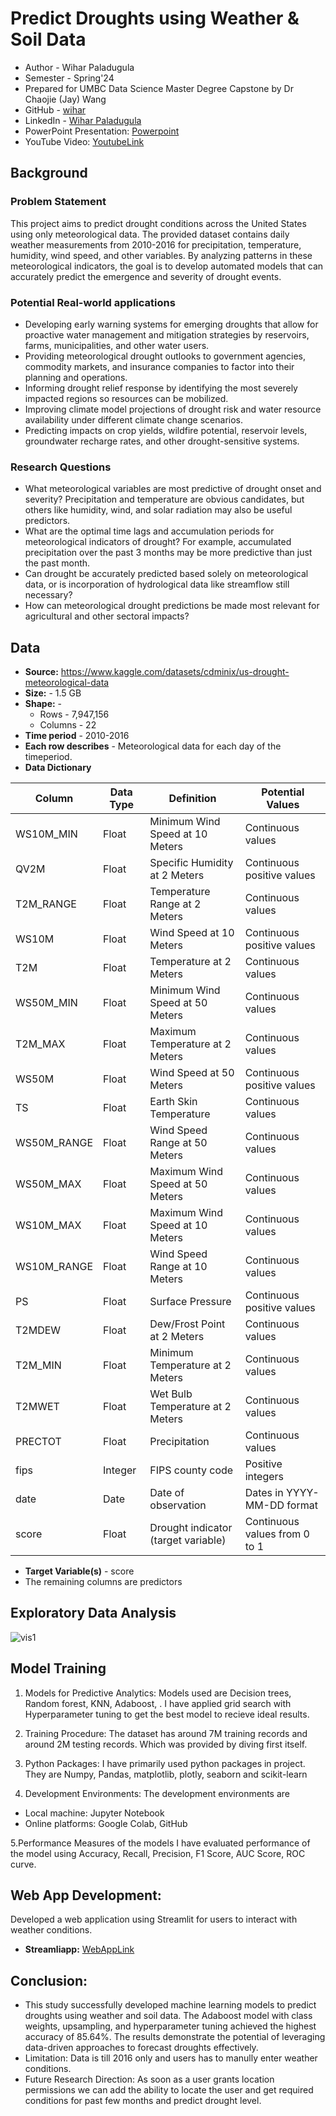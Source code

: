 # Predict Droughts using Weather & Soil Data

- Author - Wihar Paladugula
- Semester - Spring'24
- Prepared for UMBC Data Science Master Degree Capstone by Dr Chaojie (Jay) Wang
- GitHub - <a href="https://github.com/vicky545" target="_blank"> wihar </a>
- LinkedIn - <a href="https://www.linkedin.com/in/wihar/" target="_blank"> Wihar Paladugula </a>
- PowerPoint Presentation: <a href="https://umbc-my.sharepoint.com/:p:/g/personal/pwihar1_umbc_edu/EQM3hfIktmNJg95d0lKXAVIBb7rhuu4qa-uTziYhxIgqlg?e=qAijyW" target="_blank"> Powerpoint </a>
- YouTube Video: <a href="https://youtu.be/Nxnv7XoK0ZY" target="_blank"> YoutubeLink </a>

## Background
### Problem Statement
This project aims to predict drought conditions across the United States using only meteorological data. The provided dataset contains daily weather measurements from 2010-2016 for precipitation, temperature, humidity, wind speed, and other variables. By analyzing patterns in these meteorological indicators, the goal is to develop automated models that can accurately predict the emergence and severity of drought events.

### Potential Real-world applications
- Developing early warning systems for emerging droughts that allow for proactive water management and mitigation strategies by reservoirs, farms, municipalities, and other water users.
- Providing meteorological drought outlooks to government agencies, commodity markets, and insurance companies to factor into their planning and operations.
- Informing drought relief response by identifying the most severely impacted regions so resources can be mobilized.
- Improving climate model projections of drought risk and water resource availability under different climate change scenarios.
- Predicting impacts on crop yields, wildfire potential, reservoir levels, groundwater recharge rates, and other drought-sensitive systems.

### Research Questions
- What meteorological variables are most predictive of drought onset and severity? Precipitation and temperature are obvious candidates, but others like humidity, wind, and solar radiation may also be useful predictors.
- What are the optimal time lags and accumulation periods for meteorological indicators of drought? For example, accumulated precipitation over the past 3 months may be more predictive than just the past month.
- Can drought be accurately predicted based solely on meteorological data, or is incorporation of hydrological data like streamflow still necessary?
- How can meteorological drought predictions be made most relevant for agricultural and other sectoral impacts?

## Data 
- **Source:** https://www.kaggle.com/datasets/cdminix/us-drought-meteorological-data
- **Size:** - 1.5 GB
- **Shape:** -
  - Rows - 7,947,156 
  - Columns - 22
- **Time period** - 2010-2016
- **Each row describes** - Meteorological data for each day of the timeperiod.
- **Data Dictionary**

| Column | Data Type | Definition | Potential Values |
|-|-|-|-|  
| WS10M_MIN | Float | Minimum Wind Speed at 10 Meters | Continuous values |
| QV2M | Float | Specific Humidity at 2 Meters | Continuous positive values |  
| T2M_RANGE | Float | Temperature Range at 2 Meters | Continuous values |
| WS10M | Float | Wind Speed at 10 Meters | Continuous positive values |
| T2M | Float | Temperature at 2 Meters | Continuous values |
| WS50M_MIN | Float | Minimum Wind Speed at 50 Meters | Continuous values |
| T2M_MAX | Float | Maximum Temperature at 2 Meters | Continuous values |
| WS50M | Float | Wind Speed at 50 Meters | Continuous positive values |
| TS | Float | Earth Skin Temperature | Continuous values |
| WS50M_RANGE | Float | Wind Speed Range at 50 Meters | Continuous values |
| WS50M_MAX | Float | Maximum Wind Speed at 50 Meters | Continuous values |
| WS10M_MAX | Float | Maximum Wind Speed at 10 Meters | Continuous values |
| WS10M_RANGE | Float | Wind Speed Range at 10 Meters | Continuous values |
| PS | Float | Surface Pressure | Continuous positive values |  
| T2MDEW | Float | Dew/Frost Point at 2 Meters | Continuous values |
| T2M_MIN | Float | Minimum Temperature at 2 Meters | Continuous values |
| T2MWET | Float | Wet Bulb Temperature at 2 Meters | Continuous values |
| PRECTOT | Float | Precipitation | Continuous values |
| fips | Integer | FIPS county code | Positive integers |
| date | Date | Date of observation | Dates in YYYY-MM-DD format |
| score | Float | Drought indicator (target variable) | Continuous values from 0 to 1 |


- **Target Variable(s)** - score
- The remaining columns are predictors

## Exploratory Data Analysis
![vis1](https://github.com/vicky545/UMBC-DATA606-Capstone/blob/main/Images/vis1.jpg)

## Model Training
1. Models for Predictive Analytics:
Models used are  Decision trees, Random forest, KNN,  Adaboost, . I have applied grid search with Hyperparameter tuning to get the best model to recieve ideal results.

2. Training Procedure:
The dataset has around 7M training records and around 2M testing records. Which was provided by diving first itself.

3. Python Packages:
I have primarily used python packages in project. They are Numpy, Pandas, matplotlib, plotly, seaborn and scikit-learn

4. Development Environments:
The development environments are
- Local machine: Jupyter Notebook 
- Online platforms: Google Colab, GitHub

5.Performance Measures of the models
I have evaluated performance of the model using Accuracy, Recall, Precision, F1 Score, AUC Score, ROC curve.

## Web App Development:
Developed a web application using Streamlit for users to interact with weather conditions.
- **Streamliapp:** <a href="https://drought-prediction.streamlit.app/" target="_blank"> WebAppLink </a>

## Conclusion:
- This study successfully developed machine learning models to predict droughts using weather and soil data. The Adaboost model with class weights, upsampling, and hyperparameter tuning achieved the highest accuracy of 85.64%. The results demonstrate the potential of leveraging data-driven approaches to forecast droughts effectively.
- Limitation: Data is till 2016 only and users has to manully enter weather conditions.
- Future Research Direction: As soon as a user grants location permissions we can add the ability to locate the user and get required conditions for past few months and predict drought level.
